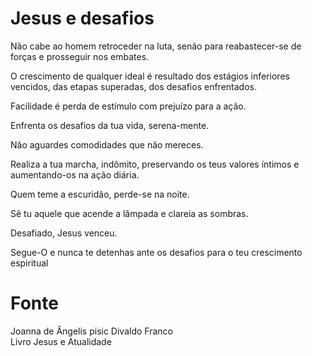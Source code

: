# Jesus e desafios

Não cabe ao homem retroceder na luta, senão para reabastecer-se de forças e prosseguir nos embates.

O crescimento de qualquer ideal é resultado dos estágios inferiores vencidos, das etapas superadas, dos desafios enfrentados.

Facilidade é perda de estímulo com prejuízo para a ação.

Enfrenta os desafios da tua vida, serena-mente.

Não aguardes comodidades que não mereces. 

Realiza a tua marcha, indômito, preservando os teus valores íntimos e aumentando-os na ação diária.

Quem teme a escuridão, perde-se na noite.

Sê tu aquele que acende a lâmpada e clareia as sombras.

Desafiado, Jesus venceu. 

Segue-O e nunca te detenhas ante os desafios para o teu crescimento espiritual

# Fonte
Joanna de Ângelis pisic Divaldo Franco  
Livro Jesus e Atualidade
